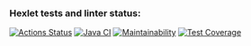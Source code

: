 ### Hexlet tests and linter status:
[![Actions Status](https://github.com/ioanna-fomina/java-project-78/workflows/hexlet-check/badge.svg)](https://github.com/ioanna-fomina/java-project-78/actions) [![Java CI](https://github.com/ioanna-fomina/java-project-78/actions/workflows/main.yml/badge.svg)](https://github.com/ioanna-fomina/java-project-78/actions/workflows/main.yml) [![Maintainability](https://api.codeclimate.com/v1/badges/9dc925c2b53001d10c2d/maintainability)](https://codeclimate.com/github/ioanna-fomina/java-project-78/maintainability) [![Test Coverage](https://api.codeclimate.com/v1/badges/9dc925c2b53001d10c2d/test_coverage)](https://codeclimate.com/github/ioanna-fomina/java-project-78/test_coverage)
